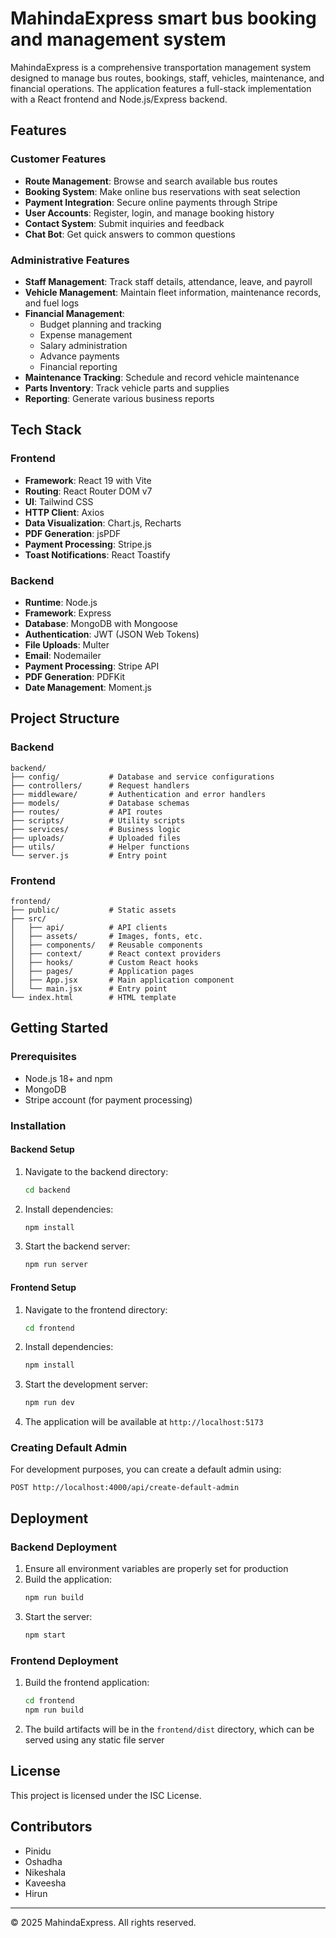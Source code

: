 # MahindaExpress smart bus booking and management system

MahindaExpress is a comprehensive transportation management system designed to manage bus routes, bookings, staff, vehicles, maintenance, and financial operations. The application features a full-stack implementation with a React frontend and Node.js/Express backend.

## Features

### Customer Features
- **Route Management**: Browse and search available bus routes
- **Booking System**: Make online bus reservations with seat selection
- **Payment Integration**: Secure online payments through Stripe
- **User Accounts**: Register, login, and manage booking history
- **Contact System**: Submit inquiries and feedback
- **Chat Bot**: Get quick answers to common questions

### Administrative Features
- **Staff Management**: Track staff details, attendance, leave, and payroll
- **Vehicle Management**: Maintain fleet information, maintenance records, and fuel logs
- **Financial Management**: 
  - Budget planning and tracking
  - Expense management
  - Salary administration
  - Advance payments
  - Financial reporting
- **Maintenance Tracking**: Schedule and record vehicle maintenance
- **Parts Inventory**: Track vehicle parts and supplies
- **Reporting**: Generate various business reports

## Tech Stack

### Frontend
- **Framework**: React 19 with Vite
- **Routing**: React Router DOM v7
- **UI**: Tailwind CSS
- **HTTP Client**: Axios
- **Data Visualization**: Chart.js, Recharts
- **PDF Generation**: jsPDF
- **Payment Processing**: Stripe.js
- **Toast Notifications**: React Toastify

### Backend
- **Runtime**: Node.js
- **Framework**: Express
- **Database**: MongoDB with Mongoose
- **Authentication**: JWT (JSON Web Tokens)
- **File Uploads**: Multer
- **Email**: Nodemailer
- **Payment Processing**: Stripe API
- **PDF Generation**: PDFKit
- **Date Management**: Moment.js

## Project Structure

### Backend
```
backend/
├── config/           # Database and service configurations
├── controllers/      # Request handlers
├── middleware/       # Authentication and error handlers
├── models/           # Database schemas
├── routes/           # API routes
├── scripts/          # Utility scripts
├── services/         # Business logic
├── uploads/          # Uploaded files
├── utils/            # Helper functions
└── server.js         # Entry point
```

### Frontend
```
frontend/
├── public/           # Static assets
├── src/
│   ├── api/          # API clients
│   ├── assets/       # Images, fonts, etc.
│   ├── components/   # Reusable components
│   ├── context/      # React context providers
│   ├── hooks/        # Custom React hooks
│   ├── pages/        # Application pages
│   ├── App.jsx       # Main application component
│   └── main.jsx      # Entry point
└── index.html        # HTML template
```

## Getting Started

### Prerequisites
- Node.js 18+ and npm
- MongoDB
- Stripe account (for payment processing)

### Installation

#### Backend Setup
1. Navigate to the backend directory:
   ```bash
   cd backend
   ```

2. Install dependencies:
   ```bash
   npm install
   ```


3. Start the backend server:
   ```bash
   npm run server
   ```

#### Frontend Setup
1. Navigate to the frontend directory:
   ```bash
   cd frontend
   ```

2. Install dependencies:
   ```bash
   npm install
   ```

3. Start the development server:
   ```bash
   npm run dev
   ```

5. The application will be available at `http://localhost:5173`

### Creating Default Admin
For development purposes, you can create a default admin using:
```
POST http://localhost:4000/api/create-default-admin
```

## Deployment

### Backend Deployment
1. Ensure all environment variables are properly set for production
2. Build the application:
   ```bash
   npm run build
   ```
3. Start the server:
   ```bash
   npm start
   ```

### Frontend Deployment
1. Build the frontend application:
   ```bash
   cd frontend
   npm run build
   ```
2. The build artifacts will be in the `frontend/dist` directory, which can be served using any static file server

## License

This project is licensed under the ISC License.

## Contributors

- Pinidu
- Oshadha
- Nikeshala
- Kaveesha
- Hirun

---

© 2025 MahindaExpress. All rights reserved.
